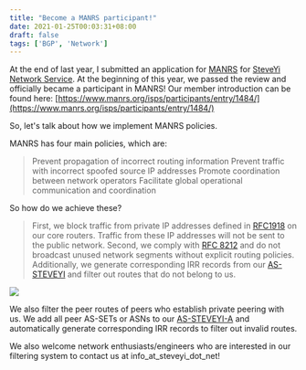 ```yaml
---
title: "Become a MANRS participant!"
date: 2021-01-25T00:03:31+08:00
draft: false
tags: ['BGP', 'Network']
---
```


At the end of last year, I submitted an application for [MANRS](https://www.manrs.org/) for [SteveYi Network Service](https://network.steveyi.net/). At the beginning of this year, we passed the review and officially became a participant in MANRS! Our member introduction can be found here: [https://www.manrs.org/isps/participants/entry/1484/](https://www.manrs.org/isps/participants/entry/1484/)

So, let's talk about how we implement MANRS policies.

MANRS has four main policies, which are:

> Prevent propagation of incorrect routing information
> Prevent traffic with incorrect spoofed source IP addresses
> Promote coordination between network operators
> Facilitate global operational communication and coordination

So how do we achieve these?

> First, we block traffic from private IP addresses defined in [RFC1918](https://tools.ietf.org/html/rfc1918/) on our core routers. Traffic from these IP addresses will not be sent to the public network.
> Second, we comply with [RFC 8212](https://tools.ietf.org/html/rfc8212/) and do not broadcast unused network segments without explicit routing policies.
> Additionally, we generate corresponding IRR records from our [AS-STEVEYI](https://www.radb.net/query?keywords=AS-STEVEYI) and filter out routes that do not belong to us.

![](https://i.imgur.com/3YMIHgZ.png)

We also filter the peer routes of peers who establish private peering with us. We add all peer AS-SETs or ASNs to our [AS-STEVEYI-A](https://www.radb.net/query?keywords=AS-STEVEYI-A) and automatically generate corresponding IRR records to filter out invalid routes.

We also welcome network enthusiasts/engineers who are interested in our filtering system to contact us at info_at_steveyi_dot_net!